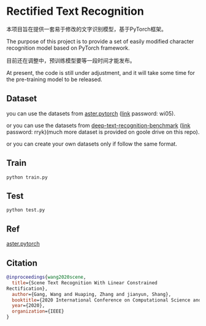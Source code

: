 # Rectified Text Recognition

本项目旨在提供一套易于修改的文字识别模型，基于PyTorch框架。

The purpose of this project is to provide a set of easily modified character recognition model based on PyTorch framework.

目前还在调整中，预训练模型要等一段时间才能发布。

At present, the code is still under adjustment, and it will take some time for the pre-training model to be released.

## Dataset

you can use the datasets from [aster.pytorch](https://github.com/ayumiymk/aster.pytorch)
 ([link](https://pan.baidu.com/s/1BMYb93u4gW_3GJdjBWSCSw) password: wi05).

or you can use the datasets from [deep-text-recognition-benchmark](https://github.com/clovaai/deep-text-recognition-benchmark)
 ([link](https://pan.baidu.com/s/1KSNLv4EY3zFWHpBYlpFCBQ) password: rryk)(much more dataset is provided on goole drive on this repo).

or you can create your own datasets only if follow the same format.

## Train

```
python train.py
```

## Test

```
python test.py
```

## Ref

[aster.pytorch](https://github.com/ayumiymk/aster.pytorch)

## Citation

```bibtex
@inproceedings{wang2020scene,
  title={Scene Text Recognition With Linear Constrained
Rectification},
  author={Gang, Wang and Huaping, Zhang and jianyun, Shang},
  booktitle={2020 International Conference on Computational Science and Computational Intelligence (CSCI)},
  year={2020},
  organization={IEEE}
}
```
